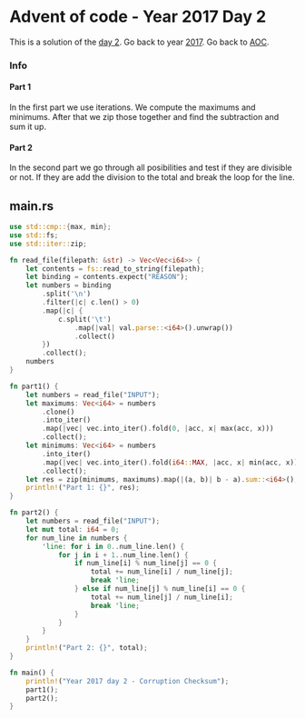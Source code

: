 # Advent of code - Year 2017 Day 2

This is a solution of the [day 2](https://adventofcode.com/2017/day/2). Go back to year [2017](2017.md). Go back to [AOC](../adventofcode.md).

### Info

#### Part 1

In the first part we use iterations. We compute the maximums and minimums. After that we zip those together and find the subtraction and sum it up.

#### Part 2

In the second part we go through all posibilities and test if they are divisible or not. If they are add the division to the total and break the loop for the line.

## main.rs

```rs
use std::cmp::{max, min};
use std::fs;
use std::iter::zip;

fn read_file(filepath: &str) -> Vec<Vec<i64>> {
    let contents = fs::read_to_string(filepath);
    let binding = contents.expect("REASON");
    let numbers = binding
        .split('\n')
        .filter(|c| c.len() > 0)
        .map(|c| {
            c.split('\t')
                .map(|val| val.parse::<i64>().unwrap())
                .collect()
        })
        .collect();
    numbers
}

fn part1() {
    let numbers = read_file("INPUT");
    let maximums: Vec<i64> = numbers
        .clone()
        .into_iter()
        .map(|vec| vec.into_iter().fold(0, |acc, x| max(acc, x)))
        .collect();
    let minimums: Vec<i64> = numbers
        .into_iter()
        .map(|vec| vec.into_iter().fold(i64::MAX, |acc, x| min(acc, x)))
        .collect();
    let res = zip(minimums, maximums).map(|(a, b)| b - a).sum::<i64>();
    println!("Part 1: {}", res);
}

fn part2() {
    let numbers = read_file("INPUT");
    let mut total: i64 = 0;
    for num_line in numbers {
        'line: for i in 0..num_line.len() {
            for j in i + 1..num_line.len() {
                if num_line[i] % num_line[j] == 0 {
                    total += num_line[i] / num_line[j];
                    break 'line;
                } else if num_line[j] % num_line[i] == 0 {
                    total += num_line[j] / num_line[i];
                    break 'line;
                }
            }
        }
    }
    println!("Part 2: {}", total);
}

fn main() {
    println!("Year 2017 day 2 - Corruption Checksum");
    part1();
    part2();
}
```

